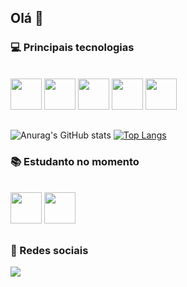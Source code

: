 ## Olá 👋

### 💻 Principais tecnologias

<div style="display: inline_block"><br>
  <img width="50px" src="https://cdn.jsdelivr.net/gh/devicons/devicon/icons/python/python-original.svg" />
  <img width="50px" src="https://cdn.jsdelivr.net/gh/devicons/devicon/icons/java/java-original-wordmark.svg" />
  <img width="50px" src="https://cdn.jsdelivr.net/gh/devicons/devicon/icons/javascript/javascript-original.svg" />
  <img width="50px" src="https://cdn.jsdelivr.net/gh/devicons/devicon/icons/html5/html5-original.svg" />
  <img width="50px" src="https://cdn.jsdelivr.net/gh/devicons/devicon/icons/css3/css3-original.svg" />
</div>

##
![Anurag's GitHub stats](https://github-readme-stats.vercel.app/api?username=PedroAlmeida18&hide=contribs&show_icons=true&theme=synthwave)
[![Top Langs](https://github-readme-stats.vercel.app/api/top-langs/?username=PedroAlmeida18&layout=compact&theme=synthwave&size_weight=0.1&count_weight=1)](https://github.com/PedroAlmeida18/github-readme-stats)

### 📚 Estudanto no momento

<div style="display: inline_block"><br>
  <img width="50px" src="https://cdn.jsdelivr.net/gh/devicons/devicon/icons/spring/spring-original-wordmark.svg" />
  <img width="50px" src="https://cdn.jsdelivr.net/gh/devicons/devicon/icons/mysql/mysql-original-wordmark.svg" />
</div>

##

### 📱 Redes sociais

<div> 
  <a href="https://www.linkedin.com/in/ezequielhenrique/" target="_blank"><img src="https://img.shields.io/badge/-LinkedIn-%230077B5?style=for-the-badge&logo=linkedin&logoColor=white" target="_blank"></a> 
</div>
